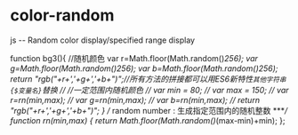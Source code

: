 # color-random
js -- Random color display/specified range display

function bg3(){
    //随机颜色
    var r=Math.floor(Math.random()*256);
    var g=Math.floor(Math.random()*256);
    var b=Math.floor(Math.random()*256);
    return "rgb("+r+','+g+','+b+")";//所有方法的拼接都可以用ES6新特性`其他字符串{$变量名}`替换
    // //一定范围内随机颜色
    // var min = 80;
    // var max = 150;
    // var r=rn(min,max);
    // var g=rn(min,max);
    // var b=rn(min,max);
    // return "rgb("+r+','+g+','+b+")";
 }
 /*** random number : 生成指定范围内的随机整数 ****/
function rn(min,max) {
    return Math.floor(Math.random()*(max-min)+min);
};
